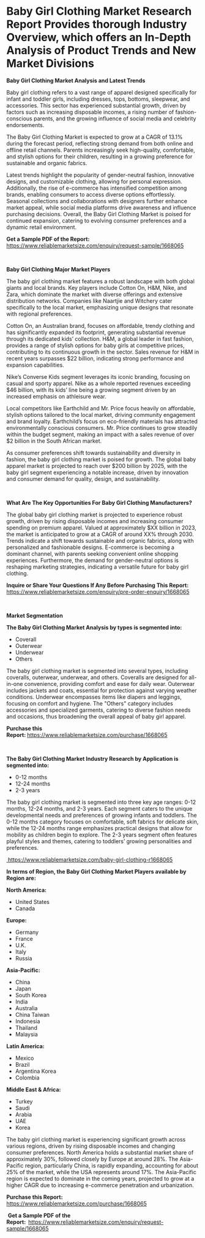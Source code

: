 <p><h1>Baby Girl Clothing Market Research Report Provides thorough Industry Overview, which offers an In-Depth Analysis of Product Trends and New Market Divisions</h1></p><p><strong>Baby Girl Clothing Market Analysis and Latest Trends</strong></p>
<p><p>Baby girl clothing refers to a vast range of apparel designed specifically for infant and toddler girls, including dresses, tops, bottoms, sleepwear, and accessories. This sector has experienced substantial growth, driven by factors such as increasing disposable incomes, a rising number of fashion-conscious parents, and the growing influence of social media and celebrity endorsements. </p><p>The Baby Girl Clothing Market is expected to grow at a CAGR of 13.1% during the forecast period, reflecting strong demand from both online and offline retail channels. Parents increasingly seek high-quality, comfortable, and stylish options for their children, resulting in a growing preference for sustainable and organic fabrics. </p><p>Latest trends highlight the popularity of gender-neutral fashion, innovative designs, and customizable clothing, allowing for personal expression. Additionally, the rise of e-commerce has intensified competition among brands, enabling consumers to access diverse options effortlessly. Seasonal collections and collaborations with designers further enhance market appeal, while social media platforms drive awareness and influence purchasing decisions. Overall, the Baby Girl Clothing Market is poised for continued expansion, catering to evolving consumer preferences and a dynamic retail environment.</p></p>
<p><strong>Get a Sample PDF of the Report:&nbsp;</strong> <a href="https://www.reliablemarketsize.com/enquiry/request-sample/1668065?utm_campaign=3584&utm_medium=2&utm_source=Github&utm_content=ia&utm_term=19042025&utm_id=baby-girl-clothing">https://www.reliablemarketsize.com/enquiry/request-sample/1668065</a></p>
<p>&nbsp;</p>
<p><strong>Baby Girl Clothing Major Market Players</strong></p>
<p><p>The baby girl clothing market features a robust landscape with both global giants and local brands. Key players include Cotton On, H&M, Nike, and Zara, which dominate the market with diverse offerings and extensive distribution networks. Companies like Naartjie and Witchery cater specifically to the local market, emphasizing unique designs that resonate with regional preferences.</p><p>Cotton On, an Australian brand, focuses on affordable, trendy clothing and has significantly expanded its footprint, generating substantial revenue through its dedicated kids’ collection. H&M, a global leader in fast fashion, provides a range of stylish options for baby girls at competitive prices, contributing to its continuous growth in the sector. Sales revenue for H&M in recent years surpasses $22 billion, indicating strong performance and expansion capabilities.</p><p>Nike’s Converse Kids segment leverages its iconic branding, focusing on casual and sporty apparel. Nike as a whole reported revenues exceeding $46 billion, with its kids’ line being a growing segment driven by an increased emphasis on athleisure wear.</p><p>Local competitors like Earthchild and Mr. Price focus heavily on affordable, stylish options tailored to the local market, driving community engagement and brand loyalty. Earthchild’s focus on eco-friendly materials has attracted environmentally conscious consumers. Mr. Price continues to grow steadily within the budget segment, making an impact with a sales revenue of over $2 billion in the South African market.</p><p>As consumer preferences shift towards sustainability and diversity in fashion, the baby girl clothing market is poised for growth. The global baby apparel market is projected to reach over $200 billion by 2025, with the baby girl segment experiencing a notable increase, driven by innovation and consumer demand for quality, design, and sustainability.</p></p>
<p>&nbsp;</p>
<p><strong>What Are The Key Opportunities For Baby Girl Clothing Manufacturers?</strong></p>
<p><p>The global baby girl clothing market is projected to experience robust growth, driven by rising disposable incomes and increasing consumer spending on premium apparel. Valued at approximately $XX billion in 2023, the market is anticipated to grow at a CAGR of around XX% through 2030. Trends indicate a shift towards sustainable and organic fabrics, along with personalized and fashionable designs. E-commerce is becoming a dominant channel, with parents seeking convenient online shopping experiences. Furthermore, the demand for gender-neutral options is reshaping marketing strategies, indicating a versatile future for baby girl clothing.</p></p>
<p><strong>Inquire or Share Your Questions If Any Before Purchasing This Report:</strong> <a href="https://www.reliablemarketsize.com/enquiry/pre-order-enquiry/1668065?utm_campaign=3584&utm_medium=2&utm_source=Github&utm_content=ia&utm_term=19042025&utm_id=baby-girl-clothing">https://www.reliablemarketsize.com/enquiry/pre-order-enquiry/1668065</a></p>
<p>&nbsp;</p>
<p><strong>Market Segmentation</strong></p>
<p><strong>The Baby Girl Clothing Market Analysis by types is segmented into:</strong></p>
<p><ul><li>Coverall</li><li>Outerwear</li><li>Underwear</li><li>Others</li></ul></p>
<p><p>The baby girl clothing market is segmented into several types, including coveralls, outerwear, underwear, and others. Coveralls are designed for all-in-one convenience, providing comfort and ease for daily wear. Outerwear includes jackets and coats, essential for protection against varying weather conditions. Underwear encompasses items like diapers and leggings, focusing on comfort and hygiene. The "Others" category includes accessories and specialized garments, catering to diverse fashion needs and occasions, thus broadening the overall appeal of baby girl apparel.</p></p>
<p><strong>Purchase this Report:&nbsp;</strong><a href="https://www.reliablemarketsize.com/purchase/1668065?utm_campaign=3584&utm_medium=2&utm_source=Github&utm_content=ia&utm_term=19042025&utm_id=baby-girl-clothing">https://www.reliablemarketsize.com/purchase/1668065</a></p>
<p>&nbsp;</p>
<p><strong>The Baby Girl Clothing Market Industry Research by Application is segmented into:</strong></p>
<p><ul><li>0-12 months</li><li>12-24 months</li><li>2-3 years</li></ul></p>
<p><p>The baby girl clothing market is segmented into three key age ranges: 0-12 months, 12-24 months, and 2-3 years. Each segment caters to the unique developmental needs and preferences of growing infants and toddlers. The 0-12 months category focuses on comfortable, soft fabrics for delicate skin, while the 12-24 months range emphasizes practical designs that allow for mobility as children begin to explore. The 2-3 years segment often features playful styles and themes, catering to toddlers’ growing personalities and preferences.</p></p>
<p><a href="https://www.reliablemarketsize.com/baby-girl-clothing-r1668065?utm_campaign=3584&utm_medium=2&utm_source=Github&utm_content=ia&utm_term=19042025&utm_id=baby-girl-clothing">&nbsp;https://www.reliablemarketsize.com/baby-girl-clothing-r1668065</a></p>
<p><strong>In terms of Region, the Baby Girl Clothing Market Players available by Region are:</strong></p>
<p>
    <p> <strong> North America: </strong>
        <ul>
            <li>United States</li>
            <li>Canada</li>
        </ul>
        </p> 
    <p> <strong> Europe: </strong>
        <ul>
            <li>Germany</li>
            <li>France</li>
            <li>U.K.</li>
            <li>Italy</li>
            <li>Russia</li>
        </ul>
        </p> 
    <p> <strong> Asia-Pacific: </strong>
        <ul>
            <li>China</li>
            <li>Japan</li>
            <li>South Korea</li>
            <li>India</li>
            <li>Australia</li>
            <li>China Taiwan</li>
            <li>Indonesia</li>
            <li>Thailand</li>
            <li>Malaysia</li>
        </ul>
        </p> 
    <p> <strong> Latin America: </strong>
        <ul>
            <li>Mexico</li>
            <li>Brazil</li>
            <li>Argentina Korea</li>
            <li>Colombia</li>
        </ul>
        </p> 
    <p> <strong> Middle East & Africa: </strong>
        <ul>
            <li>Turkey</li>
            <li>Saudi</li>
            <li>Arabia</li>
            <li>UAE</li>
            <li>Korea</li>
        </ul>
    </p>
    </p>
<p><p>The baby girl clothing market is experiencing significant growth across various regions, driven by rising disposable incomes and changing consumer preferences. North America holds a substantial market share of approximately 30%, followed closely by Europe at around 28%. The Asia-Pacific region, particularly China, is rapidly expanding, accounting for about 25% of the market, while the USA represents around 17%. The Asia-Pacific region is expected to dominate in the coming years, projected to grow at a higher CAGR due to increasing e-commerce penetration and urbanization.</p></p>
<p><strong>Purchase this Report: </strong><a href="https://www.reliablemarketsize.com/purchase/1668065?utm_campaign=3584&utm_medium=2&utm_source=Github&utm_content=ia&utm_term=19042025&utm_id=baby-girl-clothing">https://www.reliablemarketsize.com/purchase/1668065</a></p>
<p>&nbsp;<strong>Get a Sample PDF of the Report:&nbsp;&nbsp;</strong><a href="https://www.reliablemarketsize.com/enquiry/request-sample/1668065?utm_campaign=3584&utm_medium=2&utm_source=Github&utm_content=ia&utm_term=19042025&utm_id=baby-girl-clothing">https://www.reliablemarketsize.com/enquiry/request-sample/1668065</a></p>
<p><strong></strong></p>
<p><p></p><p></p><p></p></p>